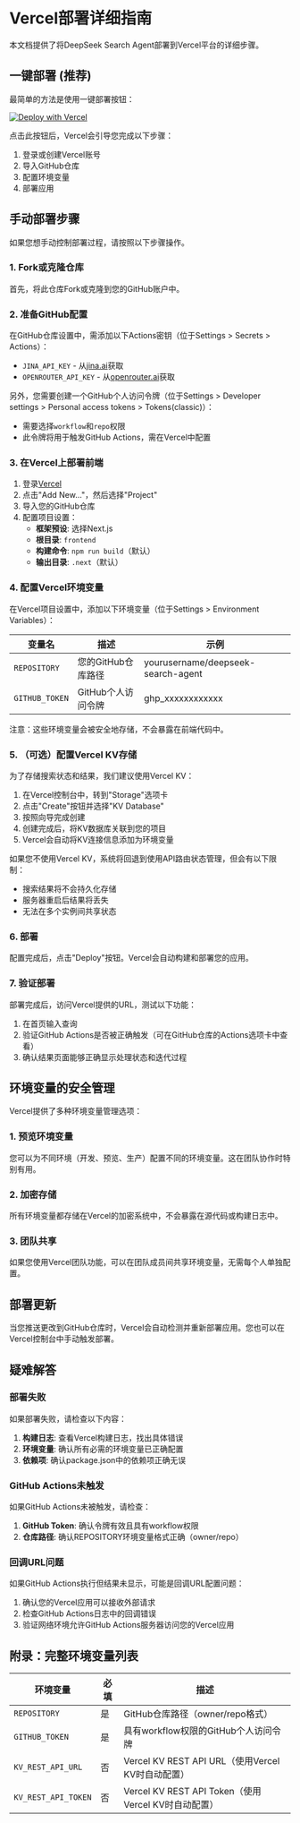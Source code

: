 # Vercel部署详细指南

本文档提供了将DeepSeek Search Agent部署到Vercel平台的详细步骤。

## 一键部署 (推荐)

最简单的方法是使用一键部署按钮：

[![Deploy with Vercel](https://vercel.com/button)](https://vercel.com/new/clone?repository-url=https%3A%2F%2Fgithub.com%2Fyourusername%2Fdeepseek-search-agent&env=REPOSITORY,GITHUB_TOKEN&project-name=deepseek-search-agent&repository-name=deepseek-search-agent)

点击此按钮后，Vercel会引导您完成以下步骤：
1. 登录或创建Vercel账号
2. 导入GitHub仓库
3. 配置环境变量
4. 部署应用

## 手动部署步骤

如果您想手动控制部署过程，请按照以下步骤操作。

### 1. Fork或克隆仓库

首先，将此仓库Fork或克隆到您的GitHub账户中。

### 2. 准备GitHub配置

在GitHub仓库设置中，需添加以下Actions密钥（位于Settings > Secrets > Actions）：
- `JINA_API_KEY` - 从[jina.ai](https://jina.ai)获取
- `OPENROUTER_API_KEY` - 从[openrouter.ai](https://openrouter.ai)获取

另外，您需要创建一个GitHub个人访问令牌（位于Settings > Developer settings > Personal access tokens > Tokens(classic)）：
- 需要选择`workflow`和`repo`权限
- 此令牌将用于触发GitHub Actions，需在Vercel中配置

### 3. 在Vercel上部署前端

1. 登录[Vercel](https://vercel.com)
2. 点击"Add New..."，然后选择"Project"
3. 导入您的GitHub仓库
4. 配置项目设置：
   - **框架预设**: 选择Next.js
   - **根目录**: `frontend`
   - **构建命令**: `npm run build`（默认）
   - **输出目录**: `.next`（默认）

### 4. 配置Vercel环境变量

在Vercel项目设置中，添加以下环境变量（位于Settings > Environment Variables）：

| 变量名 | 描述 | 示例 |
|--------|------|-------|
| `REPOSITORY` | 您的GitHub仓库路径 | yourusername/deepseek-search-agent |
| `GITHUB_TOKEN` | GitHub个人访问令牌 | ghp_xxxxxxxxxxxx |

注意：这些环境变量会被安全地存储，不会暴露在前端代码中。

### 5. （可选）配置Vercel KV存储

为了存储搜索状态和结果，我们建议使用Vercel KV：

1. 在Vercel控制台中，转到"Storage"选项卡
2. 点击"Create"按钮并选择"KV Database"
3. 按照向导完成创建
4. 创建完成后，将KV数据库关联到您的项目
5. Vercel会自动将KV连接信息添加为环境变量

如果您不使用Vercel KV，系统将回退到使用API路由状态管理，但会有以下限制：
- 搜索结果将不会持久化存储
- 服务器重启后结果将丢失
- 无法在多个实例间共享状态

### 6. 部署

配置完成后，点击"Deploy"按钮。Vercel会自动构建和部署您的应用。

### 7. 验证部署

部署完成后，访问Vercel提供的URL，测试以下功能：

1. 在首页输入查询
2. 验证GitHub Actions是否被正确触发（可在GitHub仓库的Actions选项卡中查看）
3. 确认结果页面能够正确显示处理状态和迭代过程

## 环境变量的安全管理

Vercel提供了多种环境变量管理选项：

### 1. 预览环境变量

您可以为不同环境（开发、预览、生产）配置不同的环境变量。这在团队协作时特别有用。

### 2. 加密存储

所有环境变量都存储在Vercel的加密系统中，不会暴露在源代码或构建日志中。

### 3. 团队共享

如果您使用Vercel团队功能，可以在团队成员间共享环境变量，无需每个人单独配置。

## 部署更新

当您推送更改到GitHub仓库时，Vercel会自动检测并重新部署应用。您也可以在Vercel控制台中手动触发部署。

## 疑难解答

### 部署失败

如果部署失败，请检查以下内容：

1. **构建日志**: 查看Vercel构建日志，找出具体错误
2. **环境变量**: 确认所有必需的环境变量已正确配置
3. **依赖项**: 确认package.json中的依赖项正确无误

### GitHub Actions未触发

如果GitHub Actions未被触发，请检查：

1. **GitHub Token**: 确认令牌有效且具有workflow权限
2. **仓库路径**: 确认REPOSITORY环境变量格式正确（owner/repo）

### 回调URL问题

如果GitHub Actions执行但结果未显示，可能是回调URL配置问题：

1. 确认您的Vercel应用可以接收外部请求
2. 检查GitHub Actions日志中的回调错误
3. 验证网络环境允许GitHub Actions服务器访问您的Vercel应用

## 附录：完整环境变量列表

| 环境变量 | 必填 | 描述 |
|---------|-----|------|
| `REPOSITORY` | 是 | GitHub仓库路径（owner/repo格式） |
| `GITHUB_TOKEN` | 是 | 具有workflow权限的GitHub个人访问令牌 |
| `KV_REST_API_URL` | 否 | Vercel KV REST API URL（使用Vercel KV时自动配置） |
| `KV_REST_API_TOKEN` | 否 | Vercel KV REST API Token（使用Vercel KV时自动配置） |